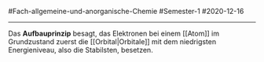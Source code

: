 #Fach-allgemeine-und-anorganische-Chemie  #Semester-1 #2020-12-16

---

Das **Aufbauprinzip** besagt, das Elektronen bei einem [[Atom]] im Grundzustand zuerst die [[Orbital|Orbitale]] mit dem niedrigsten Energieniveau, also die Stabilsten, besetzen.
